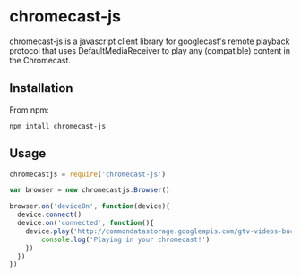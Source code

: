 chromecast-js
=================

chromecast-js is a javascript client library for googlecast's remote playback protocol that uses DefaultMediaReceiver to play any (compatible) content in the Chromecast.

## Installation

From npm:

	npm intall chromecast-js 

## Usage

``` javascript
chromecastjs = require('chromecast-js')

var browser = new chromecastjs.Browser()

browser.on('deviceOn', function(device){
  device.connect()
  device.on('connected', function(){
    device.play('http://commondatastorage.googleapis.com/gtv-videos-bucket/big_buck_bunny_1080p.mp4', 0, function(){
        console.log('Playing in your chromecast!')
    })
  })
})
```
